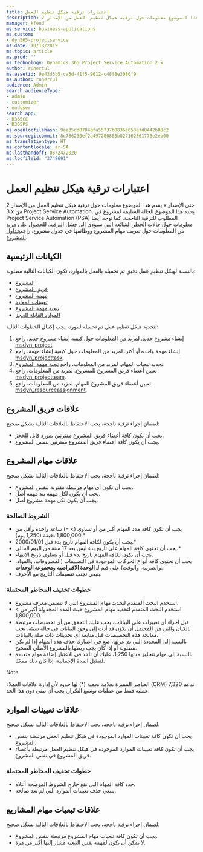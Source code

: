```yaml
---
title: اعتبارات ترقية هيكل تنظيم العمل
description: يقدم هذا الموضوع معلومات حول ترقية هيكل تنظيم العمل من الإصدار 2.x حتى الإصدار 3.x من Project Service Automation.
manager: kfend
ms.service: business-applications
ms.custom:
- dyn365-projectservice
ms.date: 10/18/2019
ms.topic: article
ms.prod: ''
ms.technology: Dynamics 365 Project Service Automation 2.x
author: ruhercul
ms.assetid: 9e43d5b5-ca5d-41f5-9012-c48f8e3080f9
ms.author: ruhercul
audience: Admin
search.audienceType:
- admin
- customizer
- enduser
search.app:
- D365CE
- D365PS
ms.openlocfilehash: 9aa35dd8784bfa55737b0836e653afd0442b80c2
ms.sourcegitcommit: 8c786230ef2a497280885b827162561776e2eb00
ms.translationtype: HT
ms.contentlocale: ar-SA
ms.lasthandoff: 03/24/2020
ms.locfileid: "3748691"
---
```

# <a name="upgrade-considerations-for-the-work-breakdown-structure"></a>اعتبارات ترقية هيكل تنظيم العمل
يقدم هذا الموضوع معلومات حول ترقية هيكل تنظيم العمل من الإصدار 2.x حتى الإصدار 3.x من Project Service Automation. يحدد هذا الموضوع الحالة السليمة لمشروع في Project Service Automation (PSA) المطلوب للترقية الناجحة. كما توجد أيضا معلومات حول حالات الحظر الشائعة التي ستؤدي إلى فشل الترقية. للحصول على مزيد من المعلومات حول تعريف مهام المشروع ووظائفها في جدول مشروع، راجع[جداول المشروع](project-creating.md).

## <a name="key-entities"></a>الكيانات الرئيسية
بالنسبة لهيكل تنظيم عمل دقيق تم تحميله بالفعل بالموارد، تكون الكيانات التالية مطلوبة:

- [المشروع](../developer/entities/msdyn_project.md)
- [فريق المشروع](../developer/entities/msdyn_projectteam.md)
- [مهمة المشروع](../developer/entities/msdyn_projecttask.md)
- [تعيينات الموارد](../developer/entities/msdyn_resourceassignment.md)
- [تبعية مهمة المشروع](../developer/entities/msdyn_projecttaskdependency.md)
- [الموارد القابلة للحجز](../developer/entities/bookableresource.md)

لتحديد هيكل تنظيم عمل تم تحميله لمورد، يجب إكمال الخطوات التالية:

1. إنشاء مشروع جديد. لمزيد من المعلومات حول كيفية إنشاء مشروع جديد، راجع [msdyn_project](../developer/entities/msdyn_project.md).
2. إنشاء مهمة واحده أو أكثر. لمزيد من المعلومات حول كيفية إنشاء مهمة، راجع [msdyn_projecttask](../developer/entities/msdyn_projecttask.md).
3. تحديد تبعيات المهام. لمزيد من المعلومات، راجع [تبعية مهمة المشروع](../developer/entities/msdyn_projecttaskdependency.md).
4. تعيين أعضاء فريق المشروع للمشروع. لمزيد من المعلومات، راجع [msdyn_projectteam](../developer/entities/msdyn_projectteam.md).
5. تعيين أعضاء فريق المشروع للمهام. لمزيد من المعلومات، راجع [msdyn_resourceassignment](../developer/entities/msdyn_resourceassignment.md).

## <a name="project-team-relationships"></a>علاقات فريق المشروع

لضمان إجراء ترقية ناجحة، يجب الاحتفاظ بالعلاقات التالية بشكل صحيح:
- يجب أن يكون كافة أعضاء فريق المشروع مقترنين بمورد قابل للحجز.
- يجب أن يكون كافة أعضاء فريق المشروع مقترنين بنفس المشروع. 

## <a name="project-task-relationships"></a>علاقات مهام المشروع
لضمان إجراء ترقية ناجحة، يجب الاحتفاظ بالعلاقات التالية بشكل صحيح:

- يجب أن تكون أي مهام مرتبطة مقترنة بنفس المشروع.
- يجب أن يكون لكل مهمة بند مهمة أصل.
- يجب أن يكون لكل مهمة مشروع أصل.

### <a name="valid-conditions"></a>الشروط الصالحة

- يجب أن تكون كافة مدد المهام أكبر من أو تساوي (> =) ساعة واحدة وأقل من 1,800,000 دقيقة (1,250 يوم).*
- يجب أن يكون لكافة المهام تاريخ بدء قبل 2000/01/01.*
- يجب أن تحتوي كافة المهام على تاريخ بدء ليس بعد 17 سنة من اليوم الحالي.*
- يجب أن يكون لكافة المهام تاريخ بدء قبل أو يساوي تاريخ الانتهاء.
- يجب أن تحتوي كافة أنواع الحركات الموجودة في التصنيفات (المصروفات، والمواد، والضريبة، والوقت) على قيم لـ **الوحدة الافتراضية** و**مجموعة الوحدات**.
- ينبغي تجنب تنسيقات التاريخ مع الأحرف.

### <a name="potential-mitigation-steps"></a>خطوات تخفيف المخاطر المحتملة
- استخدم البحث المتقدم لتحديد مهام المشروع التي لا تتضمن معرف مشروع.
- استخدم البحث المتقدم لتحديد مهام المشروع حيث المدة المجدولة أكبر من > 1,800,000.
- قبل اجراء أي تغييرات على البيانات، يجب عليك التحقق من أي تخصيصات مرتبطة بالكيان والتي من المحتمل أن تكون قد أدت إلى وجود البيانات في حالة سيئة. يجب معالجة هذه التخصيصات قبل متابعة أي تحديثات ذات صلة بالبيانات.
- بالنسبة إلى المحددة التي تم عزلها، ضع في اعتبارك حذف هذه المهام إذا لم تكن مطلوبة أو إذا كان يجب ربطها بالمشروع الأصلي الصحيح.
- بالنسبة إلى مهام تتجاوز مدتها 1,250، عليك أن تأخذ في الاعتبار إضافة مهام متعددة لتمثيل المدة الإجمالية، إذا كان ذلك ممكنًا.

> [!NOTE]
> العناصر المميزة بعلامة نجمية (\*) لها حدود لأن إدارة علاقات العملاء (CRM) تدعم 7,320 عملية فقط من عمليات توسيع التكرار. يجب أن تبقى دون هذا الحد.

## <a name="resource-assignment-relationships"></a>علاقات تعيينات الموارد
لضمان إجراء ترقية ناجحة، يجب الاحتفاظ بالعلاقات التالية بشكل صحيح:

- يجب أن تكون كافة تعيينات الموارد الموجودة في هيكل تنظيم العمل مرتبطة بنفس المشروع.
- يجب أن تكون كافة تعيينات الموارد الموجودة في هيكل تنظيم العمل مرتبطة بأعضاء فريق المشروع في نفس المشروع.

### <a name="potential-mitigation-steps"></a>خطوات تخفيف المخاطر المحتملة
- حدد كافة المهام التي تقع خارج الشروط الموضحة أعلاه.  
- ينبغي حذف تعيينات الموارد التي لم تعد صالحة.

## <a name="project-task-dependency-relationships"></a>علاقات تبعيات مهام المشاريع
لضمان إجراء ترقية ناجحة، يجب الاحتفاظ بالعلاقات التالية بشكل صحيح:

- يجب أن تكون كافة تبعيات مهام المشروع مرتبطة بنفس المشروع.
- لا يمكن أن يكون لمهمة نفس التبعية مشار إليها أكثر من مرة.
